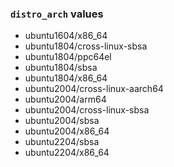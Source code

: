

### `distro_arch` values
- ubuntu1604/x86_64
- ubuntu1804/cross-linux-sbsa
- ubuntu1804/ppc64el
- ubuntu1804/sbsa
- ubuntu1804/x86_64
- ubuntu2004/cross-linux-aarch64
- ubuntu2004/arm64
- ubuntu2004/cross-linux-sbsa
- ubuntu2004/sbsa
- ubuntu2004/x86_64
- ubuntu2204/sbsa
- ubuntu2204/x86_64
